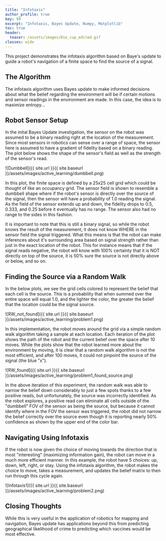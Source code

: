 ```yaml
---
title: "Infotaxis"
author_profile: true
key: 99
excerpt: "Infotaxis, Bayes Update, Numpy, Matplotlib"
toc: true
header:
  teaser: /assets/images/Die_cup_edited.gif
classes: wide
---
```



This project demonstrates the infotaxis algorithm based on Baye's update to guide a robot's navigation of a finite space to find the source of a signal. 

## The Algorithm
The infotaxis algorithm uses Bayes update to make informed decisions about what the belief regarding the environment will be if certain motions and sensor readings in the environment are made. In this case, the idea is to maximize entropy...

## Robot Sensor Setup
In the inital Bayes Update investigation, the sensor on the robot was assumed to be a binary reading right at the location of the measurement. Since most sensors in robotics can sense over a range of space, the sensor here is assumed to have a gradient of fidelity based on a binary reading. The plot below shows the shape of the sensor's field as well as the strength of the sensor's read.

![Dumbbell]({{ site.url }}{{ site.baseurl }}/assets/images/active_learning/dumbbell.png)

In this plot, the finite space is defined by a 25x25 cell grid which could be thought of like an occupancy grid. The sensor field is shown to resemble a dumbbell shape where if the robot's sensor is directly over the source of the signal, then the sensor will have a probability of 1.0 reading the signal. As the field of the sensor extends up and down, the fidelity drops to 0.5, 0.333, and 0.25 before it eventually has no range. The sensor also had no range to the sides in this fashion.

It is important to note that this is still a binary signal, so while the robot knows the result of the measurement, it does not know WHERE in the sensor field the signal triggered. What this means is that the robot can make inferences about it's surrounding area based on signal strength rather than just in the exact location of the robot. This for instance means that if the signal reads negative, the robot will know with 100% certainty that it is NOT directly on top of the source, it is 50% sure the source is not directly above or below, and so on. 

## Finding the Source via a Random Walk
In the below plots, we see the grid cells colored to represent the belief that each cell is the source. This is a probability that when summed over the entire space will equal 1.0, and the lighter the color, the greater the belief that the location could be the signal source. 

![RW_not_found]({{ site.url }}{{ site.baseurl }}/assets/images/active_learning/problem1.png)

In this implementation, the robot moves around the grid via a simple random walk algorithm taking a sample at each location. Each iteration of the plot shows the path of the robot and the current belief over the space after 10 moves. While the plots show that the robot learned more about the environment by moving, it is clear that a random walk algorithm is not the most efficient, and after 100 moves, it could not pinpoint the source of the signal (the blue "x"). 

![RW_found]({{ site.url }}{{ site.baseurl }}/assets/images/active_learning/problem1_found_source.png)

In the above iteration of this experiment, the random walk was able to narrow the belief down considerably to just a few spots thanks to a few positive reads, but unfortunately, the source was incorrectly identified. As the robot explores, a positive read can eliminate all cells outside of the "dumbbell" FOV of the sensor as being the source, but because it cannot identify where in the FOV the sensor was triggered, the robot did not narrow the belief correctly over the source even though it is reporting nearly 50% confidence as shown by the upper end of the color bar. 

## Navigating Using Infotaxis
If the robot is now given the choice of moving towards the direction that is most "interesting" (maximizing information gain), the robot can move in a much more efficient manner. In this example, the robot have 5 choices: up, down, left, right, or stay. Using the infotaxis algorithm, the robot makes the choice to move, takes a measurement, and updates the belief matrix to then run through this cycle again. 

![Infotaxis1]({{ site.url }}{{ site.baseurl }}/assets/images/active_learning/problem2.png)


## Closing Thoughts
While this is very useful in the application of robotics for mapping and navigation, Bayes update has applications beyond this from predicting geographical likelihood of crime to predicting which vaccines would be most effective.